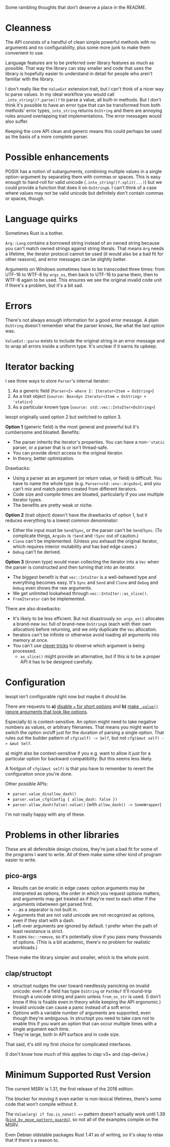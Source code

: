 Some rambling thoughts that don't deserve a place in the README.

# Cleanness
The API consists of a handful of clean simple powerful methods with no arguments and no configurability, plus some more junk to make them convenient to use.

Language features are to be preferred over library features as much as possible. That way the library can stay smaller and code that uses the library is hopefully easier to understand in detail for people who aren't familiar with the library.

I don't really like the `ValueExt` extension trait, but I can't think of a nicer way to parse values. In my ideal workflow you would call `.into_string()?.parse()?` to parse a value, all built-in methods. But I don't think it's possible to have an error type that can be transformed from both methods' error types, `into_string` returns `OsString` and there are annoying rules around overlapping trait implementations. The error messages would also suffer.

Keeping the core API clean and generic means this could perhaps be used as the basis of a more complete parser.

# Possible enhancements
POSIX has a notion of subarguments, combining multiple values in a single option-argument by separating them with commas or spaces. This is easy enough to hand-roll for valid unicode (`.into_string()?.split(...)`) but we could provide a function that does it on `OsString`s. I can't think of a case where values may not be valid unicode but definitely don't contain commas or spaces, though.

# Language quirks
Sometimes Rust is a bother.

`Arg::Long` contains a borrowed string instead of an owned string because you can't match owned strings against string literals. That means `Arg` needs a lifetime, the iterator protocol cannot be used (it would also be a bad fit for other reasons), and error messages can be slightly better.

Arguments on Windows sometimes have to be transcoded three times: from UTF-16 to WTF-8 by `args_os`, then back to UTF-16 to parse them, then to WTF-8 again to be used. This ensures we see the original invalid code unit if there's a problem, but it's a bit sad.

# Errors
There's not always enough information for a good error message. A plain `OsString` doesn't remember what the parser knows, like what the last option was.

`ValueExt::parse` exists to include the original string in an error message and to wrap all errors inside a uniform type. It's unclear if it earns its upkeep.

# Iterator backing
I see three ways to store `Parser`'s internal iterator:

1. As a generic field (`Parser<I> where I: Iterator<Item = OsString>`)
2. As a trait object (`source: Box<dyn Iterator<Item = OsString> + 'static>`)
3. As a particular known type (`source: std::vec::IntoIter<OsString>`)

lexopt originally used option 2 but switched to option 3.

**Option 1** (generic field) is the most general and powerful but it's cumbersome and bloated. Benefits:

- The parser inherits the iterator's properties. You can have a non-`'static` parser, or a parser that is or isn't thread-safe.
- You can provide direct access to the original iterator.
- In theory, better optimization.

Drawbacks:

- Using a parser as an argument (or return value, or field) is difficult. You have to name the whole type (e.g. `Parser<std::env::ArgsOs>`), and you can't mix and match parers created from different iterators.
- Code size and compile times are bloated, particularly if you use multiple iterator types.
- The benefits are pretty weak or niche.

**Option 2** (trait object) doesn't have the drawbacks of option 1, but it reduces everything to a lowest common denominator:

- Either the input must be `Send`/`Sync`, or the parser can't be `Send`/`Sync`. (To complicate things, `ArgsOs` is `!Send` and `!Sync` out of caution.)
- `Clone` can't be implemented. (Unless you exhaust the original iterator, which requires interior mutability and has bad edge cases.)
- `Debug` can't be derived.

**Option 3** (known type) would mean collecting the iterator into a `Vec` when the parser is constructed and then turning that into an iterator.

- The biggest benefit is that `vec::IntoIter` is a well-behaved type and everything becomes easy. It's `Sync` and `Send` and `Clone` and `Debug` and `Debug` even shows the raw arguments.
- We get unlimited lookahead through `vec::IntoIter::as_slice()`.
- `FromIterator` can be implemented.

There are also drawbacks:

- It's likely to be less efficient. But not disastrously so: `args_os()` allocates a brand-new `Vec` full of brand-new `OsString`s (each with their own allocation) before returning, and we only duplicate the `Vec` allocation.
- Iterators can't be infinite or otherwise avoid loading all arguments into memory at once.
- You can't use [clever tricks](https://gist.github.com/blyxxyz/06b45c82c4a4f1030a89e0289adebf09) to observe which argument is being processed.
  - `as_slice()` might provide an alternative, but if this is to be a proper API it has to be designed carefully.

# Configuration
lexopt isn't configurable right now but maybe it should be.

There are requests to **a)** [disable `=` for short options](https://github.com/blyxxyz/lexopt/issues/13) and **b)** [make `.value()` ignore arguments that look like options](https://github.com/blyxxyz/lexopt/issues/14).

Especially b) is context-sensitive. An option might need to take negative numbers as values, or arbitrary filenames. That means you might want to switch the option on/off just for the duration of parsing a single option. That rules out the builder pattern of `cfg(self) -> Self`, but not `cfg(&mut self) -> &mut Self`.

a) might also be context-sensitive if you e.g. want to allow it just for a particular option for backward compatibility. But this seems less likely.

A footgun of `cfg(&mut self)` is that you have to remember to revert the configuration once you're done.

Other possible APIs:
- `parser.value_disallow_dash()`
- `parser.value_cfg(Config { allow_dash: false })`
- `parser.allow_dash(false).value()` (with `allow_dash() -> SomeWrapper`)

I'm not really happy with any of these.

# Problems in other libraries
These are all defensible design choices, they're just a bad fit for some of the programs I want to write. All of them make some other kind of program easier to write.

## pico-args
- Results can be erratic in edge cases: option arguments may be interpreted as options, the order in which you request options matters, and arguments may get treated as if they're next to each other if the arguments inbetween get parsed first.
- `--` as a separator is not built in.
- Arguments that are not valid unicode are not recognized as options, even if they start with a dash.
- Left-over arguments are ignored by default. I prefer when the path of least resistance is strict.
- It uses `Vec::remove`, so it's potentially slow if you pass many thousands of options. (This is a bit academic, there's no problem for realistic workloads.)

These make the library simpler and smaller, which is the whole point.

## clap/structopt
- structopt nudges the user toward needlessly panicking on invalid unicode: even if a field has type `OsString` or `PathBuf` it'll round-trip through a unicode string and panic unless `from_os_str` is used. (I don't know if this is fixable even in theory while keeping the API ergonomic.)
- Invalid unicode can cause a panic instead of a soft error.
- Options with a variable number of arguments are supported, even though they're ambiguous. In structopt you need to take care not to enable this if you want an option that can occur multiple times with a single argument each time.
- They're large, both in API surface and in code size.

That said, it's still my first choice for complicated interfaces.

(I don't know how much of this applies to clap v3+ and clap-derive.)

# Minimum Supported Rust Version
The current MSRV is 1.31, the first release of the 2018 edition.

The blocker for moving it even earlier is non-lexical lifetimes, there's some code that won't compile without it.

The `Value(arg) if foo.is_none() =>` pattern doesn't actually work until 1.39 ([`bind_by_move_pattern_guards`](https://github.com/rust-lang/rust/pull/63118)), so not all of the examples compile on the MSRV.

Even Debian oldstable packages Rust 1.41 as of writing, so it's okay to relax that if there's a reason to.
